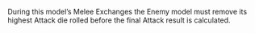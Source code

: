 During this model’s Melee Exchanges the Enemy model must remove its highest Attack die rolled before the final Attack result is calculated.